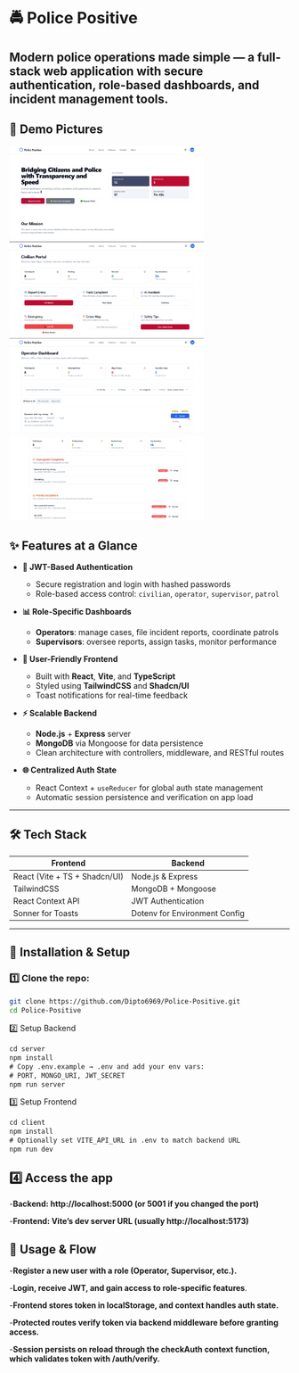 # 🚔 Police Positive
**Modern police operations made simple** — a full-stack web application with secure authentication, role-based dashboards, and incident management tools.
---
## 📸 Demo Pictures
 <img src="./media/home.png" alt="Home Page" width="350" />  <img src="./media/civilianview.png" alt="Civilian Portal" width="350" />  <img src="./media/policeoperatorview.png" alt="Police Operator View" width="350" />  <img src="./media/supervisorview.png" alt="Supervisor View" width="350" /> 
</div>

## ✨ Features at a Glance

- **🔐 JWT-Based Authentication**
  - Secure registration and login with hashed passwords
  - Role-based access control: `civilian`, `operator`, `supervisor`, `patrol`

- **📊 Role-Specific Dashboards**
  - **Operators**: manage cases, file incident reports, coordinate patrols
  - **Supervisors**: oversee reports, assign tasks, monitor performance

- **🎨 User-Friendly Frontend**
  - Built with **React**, **Vite**, and **TypeScript**
  - Styled using **TailwindCSS** and **Shadcn/UI**
  - Toast notifications for real-time feedback

- **⚡ Scalable Backend**
  - **Node.js** + **Express** server
  - **MongoDB** via Mongoose for data persistence
  - Clean architecture with controllers, middleware, and RESTful routes

- **🌐 Centralized Auth State**
  - React Context + `useReducer` for global auth state management
  - Automatic session persistence and verification on app load

---

## 🛠 Tech Stack

| Frontend | Backend |
|----------|---------|
| React (Vite + TS + Shadcn/UI) | Node.js & Express |
| TailwindCSS | MongoDB + Mongoose |
| React Context API | JWT Authentication |
| Sonner for Toasts | Dotenv for Environment Config |

---

## 🚀 Installation & Setup

### 1️⃣ Clone the repo:
```bash
git clone https://github.com/Dipto6969/Police-Positive.git
cd Police-Positive

```
2️⃣ Setup Backend
````
cd server
npm install
# Copy .env.example → .env and add your env vars:
# PORT, MONGO_URI, JWT_SECRET
npm run server
````
3️⃣ Setup Frontend
```
cd client
npm install
# Optionally set VITE_API_URL in .env to match backend URL
npm run dev
````
## 4️⃣ Access the app

-**Backend: http://localhost:5000 (or 5001 if you changed the port)**

-**Frontend: Vite’s dev server URL (usually http://localhost:5173)**

## 🔄 Usage & Flow

-**Register a new user with a role (Operator, Supervisor, etc.).**

-**Login, receive JWT, and gain access to role-specific features**.

-**Frontend stores token in localStorage, and context handles auth state.**

-**Protected routes verify token via backend middleware before granting access.**

-**Session persists on reload through the checkAuth context function, which validates token with /auth/verify.**

